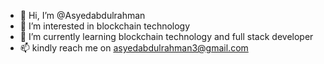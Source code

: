 - 👋 Hi, I’m @Asyedabdulrahman
- 👀 I’m interested in blockchain technology
- 🌱 I’m currently learning blockchain technology and full stack developer
- 📫 kindly reach me on asyedabdulrahman3@gmail.com

<!---
Asyedabdulrahman/Asyedabdulrahman is a ✨ special ✨ repository because its `README.md` (this file) appears on your GitHub profile.
You can click the Preview link to take a look at your changes.
--->
